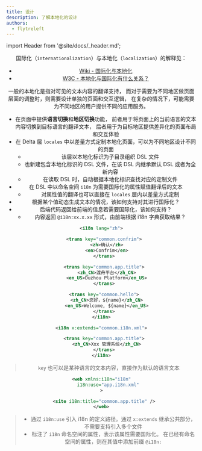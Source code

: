 ```yaml
---
title: 设计
description: 了解本地化的设计
authors:
  - flytreleft
---
```


import Header from '@site/docs/\_header.md';

<Header />

国际化（`internationalization`）与本地化（`localization`）的解释见：

- [Wiki - 国际化与本地化](https://zh.wikipedia.org/zh-cn/%E5%9B%BD%E9%99%85%E5%8C%96%E4%B8%8E%E6%9C%AC%E5%9C%B0%E5%8C%96)
- [W3C - 本地化与国际化有什么关系？](https://www.w3.org/International/questions/qa-i18n.zh-hans)

一般的本地化是指对可见的文本内容的翻译支持，
而对于需要为不同地区做页面层面的调整时，则需要设计单独的页面和交互逻辑，
在复杂的情况下，可能需要为不同地区的用户提供不同的应用服务。

- 在页面中提供**语言切换**和**地区切换**功能，
  前者用于将页面上的当前语言的文本内容切换到目标语言的翻译文本，
  后者用于为目标地区提供差异化的页面布局和交互体验
- 在 Delta 层 `locales` 中以差量方式定制本地化页面，可以为不同地区设计不同的页面
  - 该层以本地化标识为子目录组织 DSL 文件
  - 也新建包含本地化标识的 DSL 文件，在该 DSL 内继承默认 DSL 或者为全新内容
  - 在读取 DSL 时，自动根据本地化标识查找对应的定制文件
- 在 DSL 中以命名空间 `i18n` 为需要国际化的属性赋值翻译后的文本
  - 对属性值的翻译也可以直接在 `locales` 层内以差量方式定制
- 根据某个值动态生成文本的情况，该如何支持对其进行国际化？
- 后端代码返回给前端的信息若需要国际化，该如何支持？
  - 内容返回 `@i18n:xx.x.xx` 形式，由前端根据 i18n 字典获取结果？

```xml title="common.i18n.xml"
<i18n lang="zh">

  <trans key="common.confrim">
    <zh>确认</zh>
    <en>Confrim</en>
  </trans>

  <trans key="common.app.title">
    <zh_CN>渡舟平台</zh_CN>
    <en_US>Duzhou Platform</en_US>
  </trans>

  <trans key="common.hello">
    <zh_CN>您好，${name}</zh_CN>
    <en_US>Welcome, ${name}</en_US>
  </trans>
</i18n>
```

```xml title="app.i18n.xml"
<i18n x:extends="common.i18n.xml">

  <trans key="common.app.title">
    <zh_CN>Xxx 管理系统</zh_CN>
  </trans>
</i18n>
```

> `key` 也可以是某种语言的文本内容，直接作为默认的语言文本

```xml title="app.web.xml"
<web xmlns:i18n="i18n"
     i18n:use="app.i18n.xml"
>

  <site i18n:title="common.app.title" />
</web>
```

> - 通过 `i18n:use` 引入 i18n 的定义路径。通过
>   `x:extends` 继承公共部分，不需要支持引入多个文件
> - 标注了 `i18n` 命名空间的属性，表示该属性需要国际化。
>   在已经有命名空间的属性，则在其值中添加前缀 `@i18n:`
